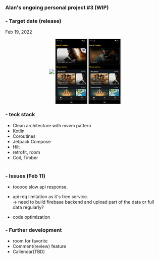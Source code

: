 ### Alan's ongoing personal project #3 (WIP)<br>
### - Target date (release)
Feb 19, 2022
</br>
<p align="center"> 
<img src="/preview/main.gif"align="center" width="20%"/>      
<img src="/preview/list.gif"align="center" width="20%"/>       
<img src="/preview/detail.gif"align="center" width="20%"/>


</pr>
</br>

### - teck stack
- Clean architecture with mvvm pattern</br>
- Kotlin</br>
- Coroutines</br>
- Jetpack Compose</br>
- Hilt</br>
- retrofit, room </br>
- Coil, Timber </br></br>

### - Issues (Feb 11)
- tooooo slow api response.
- api req limitation as it's free service.<br>
-> need to build firebase backend and upload part of the data or full data regularly?

- code optimization

### - Further development
- room for favorite
- Comment(review) feature
- Callendar(TBD)









